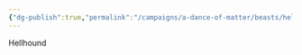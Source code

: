 ```yaml
---
{"dg-publish":true,"permalink":"/campaigns/a-dance-of-matter/beasts/hellhound/","tags":["fire","demon"]}
---
```



Hellhound